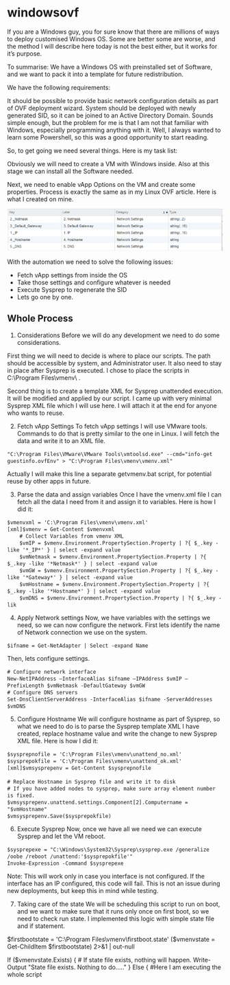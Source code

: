# windowsovf

If you are a Windows guy, you for sure know that there are millions of ways to deploy customised Windows OS. Some are better some are worse, and the method I will describe here today is not the best either, but it works for it’s purpose.

To summarise: We have a Windows OS with preinstalled set of Software, and we want to pack it into a template for future redistribution.

We have the following requirements:

It should be possible to provide basic network configuration details as part of OVF deployment wizard.
System should be deployed with newly generated SID, so it can be joined to an Active Directory Domain.
Sounds simple enough, but the problem for me is that I am not that familiar with Windows, especially programming anything with it. Well, I always wanted to learn some Powershell, so this was a good opportunity to start reading.

So, to get going we need several things. Here is my task list:

Obviously we will need to create a VM with Windows inside. Also at this stage we can install all the Software needed.

Next, we need to enable vApp Options on the VM and create some properties. Process is exactly the same as in my Linux OVF article. Here is what I created on mine.

![alt](docs/win_prop.png)

With the automation we need to solve the following issues:

- Fetch vApp settings from inside the OS
- Take those settings and configure whatever is needed
- Execute Sysprep to regenerate the SID
- Lets go one by one.

## Whole Process

1. Considerations
Before we will do any development we need to do some considerations.

First thing we will need to decide is where to place our scripts. The path should be accessible by system, and Administrator user. It also need to stay in place after Sysprep is executed. I chose to place the scripts in C:\Program Files\vmenv\ .

Second thing is to create a template  XML for Sysprep unattended execution. It will be modified and applied by our script. I came up with very minimal Sysprep XML file which I will use here. I will attach it at the end for anyone who wants to reuse.

2. Fetch vApp Settings
To fetch vApp settings I will use VMware tools. Commands to do that is pretty similar to the one in Linux. I will fetch the data and write it to an XML file.

```
"C:\Program Files\VMware\VMware Tools\vmtoolsd.exe" --cmd="info-get guestinfo.ovfEnv" > "C:\Program Files\vmenv\vmenv.xml"
```

Actually I will make this line a separate getvmenv.bat script, for potential reuse by other apps in future.

3. Parse the data and assign variables
Once I have the vmenv.xml file I can fetch all the data I need from it and assign it to variables. Here is how I did it:

```
$vmenvxml = 'C:\Program Files\vmenv\vmenv.xml'
[xml]$vmenv = Get-Content $vmenvxml
    # Collect Variables from vmenv XML
    $vmIP = $vmenv.Environment.PropertySection.Property | ?{ $_.key -like '*_IP*' } | select -expand value
    $vmNetmask = $vmenv.Environment.PropertySection.Property | ?{ $_.key -like '*Netmask*' } | select -expand value
    $vmGW = $vmenv.Environment.PropertySection.Property | ?{ $_.key -like '*Gateway*' } | select -expand value
    $vmHostname = $vmenv.Environment.PropertySection.Property | ?{ $_.key -like '*Hostname*' } | select -expand value
    $vmDNS = $vmenv.Environment.PropertySection.Property | ?{ $_.key -lik
```

4. Apply Network settings
Now, we have variables with the settings we need, so we can now configure the network. First lets identify the name of Network connection we use on the system.

```
$ifname = Get-NetAdapter | Select -expand Name
```
Then, lets configure settings.

```
# Configure network interface
New-NetIPAddress –InterfaceAlias $ifname –IPAddress $vmIP –PrefixLength $vmNetmask -DefaultGateway $vmGW
# Configure DNS servers
Set-DnsClientServerAddress -InterfaceAlias $ifname -ServerAddresses $vmDNS
```

5. Configure Hostname
We will configure hostname as part of Sysprep, so what we need to do is to parse the Sysprep template XML I have created, replace hostname value and write the change to new Sysprep XML file. Here is how I did it:

```
$sysprepnofile = 'C:\Program Files\vmenv\unattend_no.xml'
$sysprepokfile = 'C:\Program Files\vmenv\unattend_ok.xml'
[xml]$vmsysprepenv = Get-Content $sysprepnofile

# Replace Hostname in Sysprep file and write it to disk
# If you have added nodes to sysprep, make sure array element number is fixed.
$vmsysprepenv.unattend.settings.Component[2].Computername = "$vmHostname"
$vmsysprepenv.Save($sysprepokfile)
```

6. Execute Sysprep
Now, once we have all we need we can execute Sysprep and let the VM reboot.

```
$sysprepexe = "C:\Windows\System32\Sysprep\sysprep.exe /generalize /oobe /reboot /unattend:'$sysprepokfile'"
Invoke-Expression -Command $sysprepexe
```

Note: This will work only in case you interface is not configured. If the interface has an IP configured, this code will fail. This is not an issue during new deployments, but keep this in mind while testing.


7. Taking care of the state
We will be scheduling this script to run on boot, and we want to make sure that it runs only once on first boot, so we need to check run state. I implemented this logic with simple state file and if statement.

$firstbootstate = 'C:\Program Files\vmenv\firstboot.state'
($vmenvstate = Get-ChildItem $firstbootstate) 2>&1 | out-null 

If ($vmenvstate.Exists) {
    # If state file exists, nothing will happen.
    Write-Output "State file exists. Nothing to do....."
}
Else {
    #Here I am executing the whole script
    <Script Contents>
    #and in the end writing to state file
    Write-Output $vmdate":FirstBoot Complete" >> $firstbootstate
}

8. Logging
Of course it makes sense to do some loging in the script.  Nothing fancy here, I just capture current date to the variable and then writing some output to log file.

```
$vmlog = 'C:\Program Files\vmenv\vmenv.log'
$vmdate = Get-Date -Format "MMddyyyy-hh:mm"
Write-Output $vmdate": SOME INFO" >> $vmlog
```

9. Scheduling
I am using standard Windows Task scheduler to schedule this script to run on boot. Here is the command I used.

```
schtasks /create /tn "VappSet" /sc onstart /delay 0000:30 /rl highest /ru system /tr "powershell.exe -file 'C:\Program Files\vmenv\vappSet.ps1'"
```


10. Cleanup and export
Once all scripts are placed and task is scheduled its time to clean up and export.

Make sure Network settings are not configured on VM, set them to use DHCP.
Configure some standard password for the Administrator user.
Remove files which are not needed.
Shutdown the VM and export it as OVF.

Outcome
As an outcome you will have a template which on import will present you with a nice wizard like this one
![alt](docs/win_deploy.png)

Based on:

The scripts in this repository are used to create Customisable Windows OVF Template for VMware vSphere. Process is described in my blog post at http://www.thevirtualist.org/creating-a-customizable-windows-ovf-template/
